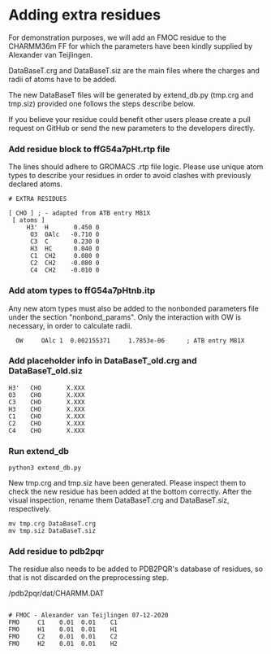 # Adding extra residues

For demonstration purposes, we will add an FMOC residue to the CHARMM36m FF for which the parameters have been kindly supplied by Alexander van Teijlingen.

DataBaseT.crg and DataBaseT.siz are the main files where the charges and radii of atoms have to be added.

The new DataBaseT files will be generated by extend_db.py (tmp.crg and tmp.siz) provided one follows the steps describe below.

If you believe your residue could benefit other users please create a pull request on GitHub or send the new parameters to the developers directly.


### Add residue block to ffG54a7pHt.rtp file

The lines should adhere to GROMACS .rtp file logic. Please use unique atom types to describe your residues in order to avoid clashes with previously declared atoms.

```
# EXTRA RESIDUES

[ CHO ] ; - adapted from ATB entry M81X
 [ atoms ]
     H3'  H       0.450 0
      O3  OAlc   -0.710 0
      C3  C       0.230 0
      H3  HC      0.040 0
      C1  CH2     0.080 0
      C2  CH2    -0.080 0
      C4  CH2    -0.010 0
```


### Add atom types to ffG54a7pHtnb.itp

Any new atom types must also be added to the nonbonded parameters file under the section "nonbond_params". Only the interaction with OW is necessary, in order to calculate radii.

```
  OW     OAlc 1  0.002155371     1.7853e-06      ; ATB entry M81X
```


### Add placeholder info in DataBaseT_old.crg and DataBaseT_old.siz

```
H3'   CHO       X.XXX
O3    CHO       X.XXX
C3    CHO       X.XXX
H3    CHO       X.XXX
C1    CHO       X.XXX
C2    CHO       X.XXX
C4    CHO       X.XXX
```


### Run extend_db

```
python3 extend_db.py
```

New tmp.crg and tmp.siz have been generated. Please inspect them to check the new residue has been added at the bottom correctly. After the visual inspection, rename them DataBaseT.crg and DataBaseT.siz, respectively.

```
mv tmp.crg DataBaseT.crg
mv tmp.siz DataBaseT.siz
```


### Add residue to pdb2pqr

The residue also needs to be added to PDB2PQR's database of residues, so that is not discarded on the preprocessing step.

/pdb2pqr/dat/CHARMM.DAT
```

# FMOC - Alexander van Teijlingen 07-12-2020
FMO     C1    0.01  0.01    C1
FMO     H1    0.01  0.01    H1
FMO     C2    0.01  0.01    C2
FMO     H2    0.01  0.01    H2
```